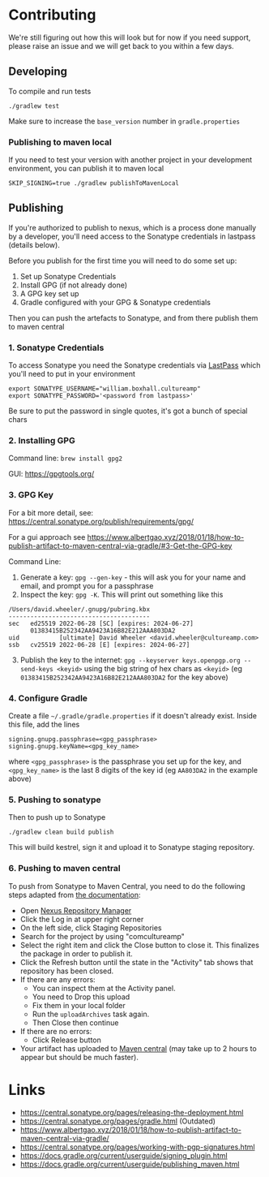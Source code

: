 # Contributing

We're still figuring out how this will look but for now if you need support, please raise an issue and we will get back
to you within a few days.

## Developing

To compile and run tests

`./gradlew test`

Make sure to increase the `base_version` number in `gradle.properties`

### Publishing to maven local

If you need to test your version with another project in your development environment, you can publish it to maven local

`SKIP_SIGNING=true ./gradlew publishToMavenLocal`

## Publishing
If you're authorized to publish to nexus, which is a process done manually by a developer, you'll need access to the Sonatype credentials in lastpass (details below). 

Before you publish for the first time you will need to do some set up:
1. Set up Sonatype Credentials 
2. Install GPG (if not already done)
3. A GPG key set up
4. Gradle configured with your GPG & Sonatype credentials

Then you can push the artefacts to Sonatype, and from there publish them to maven central


### 1. Sonatype Credentials
To access Sonatype you need the Sonatype credentials via [LastPass](https://lastpass.com) which you'll need to put in your environment
```
export SONATYPE_USERNAME="william.boxhall.cultureamp"
export SONATYPE_PASSWORD='<password from lastpass>'
```
Be sure to put the password in single quotes, it's got a bunch of special chars

### 2. Installing GPG
Command line: `brew install gpg2`

GUI: https://gpgtools.org/

### 3. GPG Key
For a bit more detail, see: https://central.sonatype.org/publish/requirements/gpg/

For a gui approach see https://www.albertgao.xyz/2018/01/18/how-to-publish-artifact-to-maven-central-via-gradle/#3-Get-the-GPG-key

Command Line:
1. Generate a key: `gpg --gen-key` - this will ask you for your name and email, and prompt you for a passphrase
2. Inspect the key: `gpg -K`. This will print out something like this
```
/Users/david.wheeler/.gnupg/pubring.kbx
---------------------------------------
sec   ed25519 2022-06-28 [SC] [expires: 2024-06-27]
      01383415B252342AA9423A16B82E212AAA803DA2
uid           [ultimate] David Wheeler <david.wheeler@cultureamp.com>
ssb   cv25519 2022-06-28 [E] [expires: 2024-06-27]
```
3. Publish the key to the internet: `gpg --keyserver keys.openpgp.org --send-keys <keyid>` using the big string of hex chars as `<keyid>` (eg `01383415B252342AA9423A16B82E212AAA803DA2` for the key above)

### 4. Configure Gradle
Create a file `~/.gradle/gradle.properties` if it doesn't already exist. Inside this file, add the lines
```properties
signing.gnupg.passphrase=<gpg_passphrase>
signing.gnupg.keyName=<gpg_key_name>
```
where `<gpg_passphrase>` is the passphrase you set up for the key, and `<gpg_key_name>` is the last 8 digits of the key id (eg `AA803DA2` in the example above)

### 5. Pushing to sonatype
Then to push up to Sonatype

`./gradlew clean build publish`

This will build kestrel, sign it and upload it to Sonatype staging repository. 

### 6. Pushing to maven central
To push from Sonatype to Maven Central, you need to do the following steps adapted from
[the documentation](https://www.albertgao.xyz/2018/01/18/how-to-publish-artifact-to-maven-central-via-gradle/):

- Open [Nexus Repository Manager](https://oss.sonatype.org/#welcome)
- Click the Log in at upper right corner
- On the left side, click Staging Repositories
- Search for the project by using "comcultureamp"
- Select the right item and click the Close button to close it. This finalizes the package in order to publish it.
- Click the Refresh button until the state in the "Activity" tab shows that repository has been closed.
- If there are any errors:
  - You can inspect them at the Activity panel.
  - You need to Drop this upload
  - Fix them in your local folder
  - Run the `uploadArchives` task again.
  - Then Close then continue
- If there are no errors:
  - Click Release button
- Your artifact has uploaded to [Maven central](https://search.maven.org/artifact/com.cultureamp/kestrel) (may take up to 2 hours to appear but should be much faster).

# Links

- https://central.sonatype.org/pages/releasing-the-deployment.html
- https://central.sonatype.org/pages/gradle.html (Outdated)
- https://www.albertgao.xyz/2018/01/18/how-to-publish-artifact-to-maven-central-via-gradle/
- https://central.sonatype.org/pages/working-with-pgp-signatures.html
- https://docs.gradle.org/current/userguide/signing_plugin.html
- https://docs.gradle.org/current/userguide/publishing_maven.html